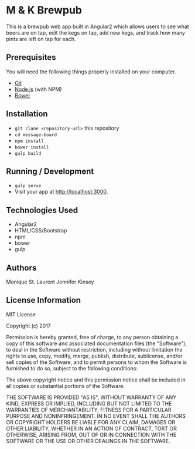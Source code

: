 # M & K Brewpub

This is a brewpub web app built in Angular2 which allows users to see what beers are on tap, edit the kegs on tap, add new kegs, and track how many pints are left on tap for each.


## Prerequisites

You will need the following things properly installed on your computer.

* [Git](http://git-scm.com/)
* [Node.js](http://nodejs.org/) (with NPM)
* [Bower](http://bower.io/)


## Installation

* `git clone <repository-url>` this repository
* `cd message-board`
* `npm install`
* `bower install`
* `gulp build`


## Running / Development

* `gulp serve`
* Visit your app at [http://localhost:3000](http://localhost:3000).


## Technologies Used

* Angular2
* HTML/CSS/Bootstrap
* npm
* bower
* gulp


## Authors

Monique St. Laurent
Jennifer Kinsey

## License Information

MIT License

Copyright (c) 2017

Permission is hereby granted, free of charge, to any person obtaining a copy of this software and associated documentation files (the "Software"), to deal in the Software without restriction, including without limitation the rights to use, copy, modify, merge, publish, distribute, sublicense, and/or sell copies of the Software, and to permit persons to whom the Software is furnished to do so, subject to the following conditions:

The above copyright notice and this permission notice shall be included in all copies or substantial portions of the Software.

THE SOFTWARE IS PROVIDED "AS IS", WITHOUT WARRANTY OF ANY KIND, EXPRESS OR IMPLIED, INCLUDING BUT NOT LIMITED TO THE WARRANTIES OF MERCHANTABILITY, FITNESS FOR A PARTICULAR PURPOSE AND NONINFRINGEMENT. IN NO EVENT SHALL THE AUTHORS OR COPYRIGHT HOLDERS BE LIABLE FOR ANY CLAIM, DAMAGES OR OTHER LIABILITY, WHETHER IN AN ACTION OF CONTRACT, TORT OR OTHERWISE, ARISING FROM, OUT OF OR IN CONNECTION WITH THE SOFTWARE OR THE USE OR OTHER DEALINGS IN THE SOFTWARE.
